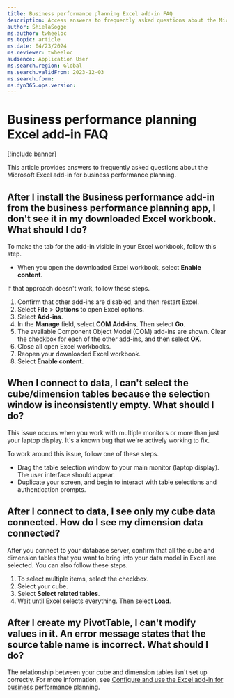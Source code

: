 ```yaml
---
title: Business performance planning Excel add-in FAQ
description: Access answers to frequently asked questions about the Microsoft Excel add-in for business performance planning, including questions about installation.
author: ShielaSogge
ms.author: twheeloc
ms.topic: article
ms.date: 04/23/2024
ms.reviewer: twheeloc
audience: Application User
ms.search.region: Global
ms.search.validFrom: 2023-12-03
ms.search.form: 
ms.dyn365.ops.version: 
---
```


# Business performance planning Excel add-in FAQ

[!include [banner](../includes/banner.md)]

This article provides answers to frequently asked questions about the Microsoft Excel add-in for business performance planning.

## After I install the Business performance add-in from the business performance planning app, I don't see it in my downloaded Excel workbook. What should I do?

To make the tab for the add-in visible in your Excel workbook, follow this step.

- When you open the downloaded Excel workbook, select **Enable content**.

If that approach doesn't work, follow these steps.

1. Confirm that other add-ins are disabled, and then restart Excel.
2. Select **File** \> **Options** to open Excel options.
3. Select **Add-ins**.
4. In the **Manage** field, select **COM Add-ins**. Then select **Go**.
5. The available Component Object Model (COM) add-ins are shown. Clear the checkbox for each of the other add-ins, and then select **OK**.
6. Close all open Excel workbooks.
7. Reopen your downloaded Excel workbook.
8. Select **Enable content**.

## When I connect to data, I can't select the cube/dimension tables because the selection window is inconsistently empty. What should I do?

This issue occurs when you work with multiple monitors or more than just your laptop display. It's a known bug that we're actively working to fix.

To work around this issue, follow one of these steps.

- Drag the table selection window to your main monitor (laptop display). The user interface should appear.
- Duplicate your screen, and begin to interact with table selections and authentication prompts.

## After I connect to data, I see only my cube data connected. How do I see my dimension data connected?

After you connect to your database server, confirm that all the cube and dimension tables that you want to bring into your data model in Excel are selected. You can also follow these steps.

1. To select multiple items, select the checkbox.
2. Select your cube.
3. Select **Select related tables**.
4. Wait until Excel selects everything. Then select **Load**.

## After I create my PivotTable, I can't modify values in it. An error message states that the source table name is incorrect. What should I do?

The relationship between your cube and dimension tables isn't set up correctly. For more information, see [Configure and use the Excel add-in for business performance planning](use-excel-addin.md).
